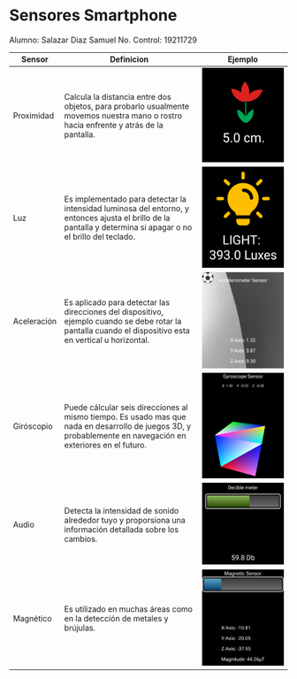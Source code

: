 # Sensores Smartphone

Alumno: Salazar Diaz Samuel
No. Control: 19211729

| Sensor | Definicion | Ejemplo |
|----------|----------|----------|
| Proximidad | Calcula la distancia entre dos objetos, para probarlo usualmente movemos nuestra mano o rostro hacia enfrente y atrás de la pantalla. | ![](/Imagenes/proximidad.png) |
| Luz | Es implementado para detectar la intensidad luminosa del entorno, y entonces ajusta el brillo de la pantalla y determina si apagar o no  el brillo del teclado. | ![](/Imagenes/luz.png) |
| Aceleración | Es aplicado para detectar las direcciones del dispositivo, ejemplo cuando se debe rotar la pantalla cuando el dispositivo esta en vertical u horizontal. | ![](/Imagenes/aceleracion.png) |
| Giróscopio | Puede cálcular seis direcciones al mismo tiempo. Es usado mas que nada en desarrollo de juegos 3D, y probablemente en navegación en exteriores en el futuro. | ![](/Imagenes/giroscopio.png)|
| Audio | Detecta la intensidad de sonido alrededor tuyo y proporsiona una información detallada sobre los cambios. | ![](/Imagenes/audio.png) |
| Magnético | Es utilizado en muchas áreas como en la detección de metales y brújulas. | ![](/Imagenes/magnetico.png) |
